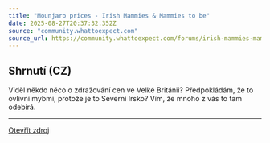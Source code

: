 ```yaml
---
title: "Mounjaro prices - Irish Mammies & Mammies to be"
date: 2025-08-27T20:37:32.352Z
source: "community.whattoexpect.com"
source_url: https://community.whattoexpect.com/forums/irish-mammies-mammies-to-be/topic/mounjaro-prices-172052037.html
---
```


## Shrnutí (CZ)
Viděl někdo něco o zdražování cen ve Velké Británii? Předpokládám, že to ovlivní mybmi, protože je to Severní Irsko? Vím, že mnoho z vás to tam odebírá.

---

[Otevřít zdroj](https://community.whattoexpect.com/forums/irish-mammies-mammies-to-be/topic/mounjaro-prices-172052037.html)
